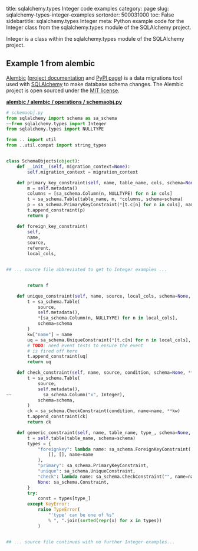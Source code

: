 title: sqlalchemy.types Integer code examples
category: page
slug: sqlalchemy-types-integer-examples
sortorder: 500031000
toc: False
sidebartitle: sqlalchemy.types Integer
meta: Python example code for the Integer class from the sqlalchemy.types module of the SQLAlchemy project.


Integer is a class within the sqlalchemy.types module of the SQLAlchemy project.


## Example 1 from alembic
[Alembic](https://github.com/sqlalchemy/alembic)
([project documentation](https://alembic.sqlalchemy.org/) and
[PyPI page](https://pypi.org/project/alembic/))
is a data migrations tool used with [SQLAlchemy](/sqlalchemy.html) to make
database schema changes. The Alembic project is open sourced under the
[MIT license](https://github.com/sqlalchemy/alembic/blob/master/LICENSE).

[**alembic / alembic / operations / schemaobj.py**](https://github.com/sqlalchemy/alembic/blob/master/alembic/operations/schemaobj.py)

```python
# schemaobj.py
from sqlalchemy import schema as sa_schema
~~from sqlalchemy.types import Integer
from sqlalchemy.types import NULLTYPE

from .. import util
from ..util.compat import string_types


class SchemaObjects(object):
    def __init__(self, migration_context=None):
        self.migration_context = migration_context

    def primary_key_constraint(self, name, table_name, cols, schema=None):
        m = self.metadata()
        columns = [sa_schema.Column(n, NULLTYPE) for n in cols]
        t = sa_schema.Table(table_name, m, *columns, schema=schema)
        p = sa_schema.PrimaryKeyConstraint(*[t.c[n] for n in cols], name=name)
        t.append_constraint(p)
        return p

    def foreign_key_constraint(
        self,
        name,
        source,
        referent,
        local_cols,


## ... source file abbreviated to get to Integer examples ...


        return f

    def unique_constraint(self, name, source, local_cols, schema=None, **kw):
        t = sa_schema.Table(
            source,
            self.metadata(),
            *[sa_schema.Column(n, NULLTYPE) for n in local_cols],
            schema=schema
        )
        kw["name"] = name
        uq = sa_schema.UniqueConstraint(*[t.c[n] for n in local_cols], **kw)
        # TODO: need event tests to ensure the event
        # is fired off here
        t.append_constraint(uq)
        return uq

    def check_constraint(self, name, source, condition, schema=None, **kw):
        t = sa_schema.Table(
            source,
            self.metadata(),
~~            sa_schema.Column("x", Integer),
            schema=schema,
        )
        ck = sa_schema.CheckConstraint(condition, name=name, **kw)
        t.append_constraint(ck)
        return ck

    def generic_constraint(self, name, table_name, type_, schema=None, **kw):
        t = self.table(table_name, schema=schema)
        types = {
            "foreignkey": lambda name: sa_schema.ForeignKeyConstraint(
                [], [], name=name
            ),
            "primary": sa_schema.PrimaryKeyConstraint,
            "unique": sa_schema.UniqueConstraint,
            "check": lambda name: sa_schema.CheckConstraint("", name=name),
            None: sa_schema.Constraint,
        }
        try:
            const = types[type_]
        except KeyError:
            raise TypeError(
                "'type' can be one of %s"
                % ", ".join(sorted(repr(x) for x in types))
            )


## ... source file continues with no further Integer examples...


```

